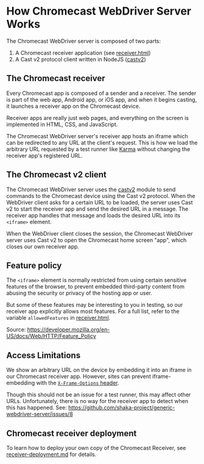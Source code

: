 # How Chromecast WebDriver Server Works

The Chromecast WebDriver server is composed of two parts:

1. A Chromecast receiver application (see [receiver.html](receiver.html))
2. A Cast v2 protocol client written in NodeJS ([castv2][])


## The Chromecast receiver

Every Chromecast app is composed of a sender and a receiver.  The sender is part
of the web app, Android app, or iOS app, and when it begins casting, it launches
a receiver app on the Chromecast device.

Receiver apps are really just web pages, and everything on the screen is
implemented in HTML, CSS, and JavaScript.

The Chromecast WebDriver server's receiver app hosts an iframe which can be
redirected to any URL at the client's request.  This is how we load the
arbitrary URL requested by a test runner like [Karma][] without changing the
receiver app's registered URL.


## The Chromecast v2 client

The Chromecast WebDriver server uses the [castv2][] module to send commands to
the Chromecast device using the Cast v2 protocol.  When the WebDriver client
asks for a certain URL to be loaded, the server uses Cast v2 to start the
receiver app and send the desired URL in a message.  The receiver app handles
that message and loads the desired URL into its `<iframe>` element.

When the WebDriver client closes the session, the Chromecast WebDriver server
uses Cast v2 to open the Chromecast home screen "app", which closes our own
receiver app.


## Feature policy

The `<iframe>` element is normally restricted from using certain sensitive
features of the browser, to prevent embedded third-party content from abusing
the security or privacy of the hosting app or user.

But some of these features may be interesting to you in testing, so our receiver
app explicitly allows most features.  For a full list, refer to the variable
`allowedFeatures` in [receiver.html](receiver.html).

Source: https://developer.mozilla.org/en-US/docs/Web/HTTP/Feature_Policy


## Access Limitations

We show an arbitrary URL on the device by embedding it into an iframe in our
Chromecast receiver app.  However, sites can prevent iframe-embedding with the
[`X-Frame-Options` header](https://developer.mozilla.org/en-US/docs/Web/HTTP/Headers/X-Frame-Options).

Though this should not be an issue for a test runner, this may affect other
URLs.  Unfortunately, there is no way for the receiver app to detect when this
has happened.  See: https://github.com/shaka-project/generic-webdriver-server/issues/8


## Chromecast receiver deployment

To learn how to deploy your own copy of the Chromecast Receiver, see
[receiver-deployment.md](receiver-deployment.md) for details.


[castv2]: https://www.npmjs.com/package/castv2
[Karma]: https://karma-runner.github.io/
